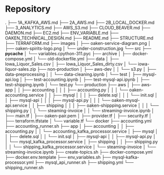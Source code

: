 # Repository

.
├── 1A_KAFKA_AWS.md
├── 2A_AWS.md
├── 2B_LOCAL_DOCKER.md
├── 3_ANALYTICS.md
├── AWS_S3.md
├── CLOUD_BEAVER.md
├── DAEMON.md
├── EC2.md
├── ENV_VARIABLE.md
├── OAKEN_TECHNICAL_DESIGN.md
├── README.md
├── STRUCTURE.md
├── TERRAFORM.md
├── images
│   ├── oaken-service-diagram.png
│   ├── oaken-spirits-logo.png
│   └── under-construction.jpg
└── src
    ├── __pycache__
    │   └── variables.cpython-311.pyc
    ├── archive
    │   ├── docker-compose.yml
    │   └── old-dockerfile.yml
    ├── data
    │   ├── Iowa_Liquor_Sales.csv
    │   ├── Iowa_Liquor_Sales_dirty.csv
    │   └── iowa-liquor-sales.zip
    ├── non-production
    │   ├── aws-dev
    │   │   └── s3.py
    │   ├── data-preprocessing
    │   │   └── data-cleaning.ipynb
    │   └── test
    │       ├── mysql-api.log
    │       ├── test-accounting.ipynb
    │       ├── test-mysql-api.ipynb
    │       ├── test-shipping.ipynb
    │       └── test.py
    └── production
        ├── aws
        │   ├── aws-app
        │   │   ├── accounting
        │   │   │   ├── accounting.py
        │   │   │   └── oaken-accounting.service
        │   │   ├── mysql
        │   │   │   ├── delete.sql
        │   │   │   └── init.sql
        │   │   ├── mysql-api
        │   │   │   ├── mysql-api.py
        │   │   │   └── oaken-mysql-api.service
        │   │   ├── shipping
        │   │   │   ├── oaken-shippping.service
        │   │   │   └── shipping.py
        │   │   └── steaming-invoice
        │   │       └── streaming-invoice.ipynb
        │   ├── main.tf
        │   ├── oaken-pair.pem
        │   ├── provider.tf
        │   ├── security.tf
        │   ├── terraform.tfstate
        │   └── variable.tf
        └── docker
            ├── accounting.yml
            ├── accounting_runner.sh
            ├── app
            │   ├── accounting
            │   │   ├── accounting.py
            │   │   └── accounting_kafka_processor.service
            │   ├── mysql
            │   │   ├── delete.sql
            │   │   └── init.sql
            │   ├── mysql-api
            │   │   ├── mysql-api.py
            │   │   └── mysql_kafka_processor.service
            │   ├── shipping
            │   │   ├── shipping.py
            │   │   └── shipping_kafka_processor.service
            │   └── steaming-invoice
            │       └── streaming-invoice.ipynb
            ├── create-topics.sh
            ├── docker-compose.yml
            ├── docker.env.template
            ├── env_variables.sh
            ├── mysql-kafka-processor.yml
            ├── mysql_api_runner.sh
            ├── shipping.yml
            └── shipping_runner.sh